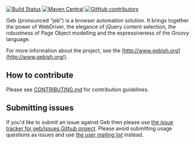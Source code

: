 [![Build Status](https://circleci.com/gh/geb/geb/tree/master.svg?style=shield&circle-token=36ce4eb346f11ba916707d493b3f226bd5c9a5ec)](https://circleci.com/gh/geb/workflows/geb/tree/master)
[![Maven Central](https://maven-badges.herokuapp.com/maven-central/org.gebish/geb-core/badge.svg)](https://maven-badges.herokuapp.com/maven-central/org.gebish/geb-core)
[![GitHub contributors](https://img.shields.io/github/contributors/geb/geb.svg)](https://github.com/geb/geb/graphs/contributors/)

Geb (pronounced “jeb”) is a browser automation solution. It brings together the power of WebDriver, the elegance of jQuery content selection, the robustness of Page Object modelling and the expressiveness of the Groovy language.

For more information about the project, see the [http://www.gebish.org](http://www.gebish.org/).

## How to contribute

Please see [CONTRIBUTING.md](https://github.com/geb/geb/blob/master/CONTRIBUTING.md) for contribution guidelines. 

## Submitting issues

If you'd like to submit an issue against Geb then please use [the issue tracker for geb/issues Github project](https://github.com/geb/issues/issues).
Please avoid submitting usage questions as issues and use [the user mailing list](https://groups.google.com/forum/#!forum/geb-user) instead.

